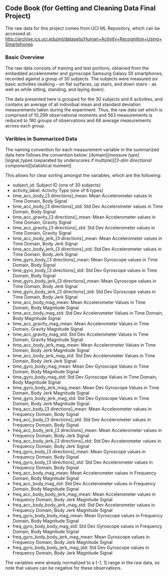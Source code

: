 
## Code Book (for Getting and Cleaning Data Final Project)

The raw data for this project comes from UCI ML Repository, which can be accessed at: http://archive.ics.uci.edu/ml/datasets/Human+Activity+Recognition+Using+Smartphones

### Basic Overview

The raw data consists of training and test portions, obtained from the embedded accelerometer and gyroscope Samsung Galaxy SII smartphones, recorded against a group of 30 subjects. The subjects were measured six basic activities (walking - on flat surfaces, up stairs, and down stairs - as well as while sitting, standing, and laying down).

The data presented here is grouped for the 30 subjects and 6 activities, and contains an average of all individual mean and standard deviation measurements taken during the experiment. Thus, the raw data set which is comprised of 10,299 observational moments and 563 measurements is reduced to 180 groups of observations and 68 average measurements across each group.

### Varibles in Summarized Data

The naming convention for each measurement variable in the summarized data here follows the convention below:
  [domain]_[measure type]_[signal_types (separated by underscores if multiple)]_[3-dim directional component]_[statistical moment]
  
This allows for clear sorting amongst the variables, which are the following:
* subject_id:                                 Subject ID (one of 30 subjects)
* activity_label:                             Activity Type (one of 6 types)
* time_acc_body_[3 directions]_mean:          Mean Accelerometer values in Time Domain, Body Signal
* time_acc_body_[3 directions]_std:           Std Dev Accelerometer values in Time Domain, Body Signal
* time_acc_gravity_[3 directions]_mean:       Mean Accelerometer values in Time Domain, Gravity Signal
* time_acc_gravity_[3 directions]_std:        Std Dev Accelerometer values in Time Domain, Gravity Signal
* time_acc_body_jerk_[3 directions]_mean:     Mean Accelerometer values in Time Domain, Body Jerk Signal
* time_acc_body_jerk_[3 directions]_std:      Std Dev Accelerometer values in Time Domain, Body Jerk Signal
* time_gyro_body_[3 directions]_mean:         Mean Gyroscope values in Time Domain, Body Signal
* time_gyro_body_[3 directions]_std:          Std Dev Gyroscope values in Time Domain, Body Signal
* time_gyro_body_jerk_[3 directions]_mean:    Mean Gyroscope values in Time Domain, Body Jerk Signal
* time_gyro_body_jerk_[3 directions]_std:     Std Dev Gyroscope values in Time Domain, Body Jerk Signal
* time_acc_body_mag_mean:                     Mean Accelerometer Values in Time Domain, Body Magnitude Signal
* time_acc_body_mag_std:                      Std Dev Accelerometer Values in Time Domain, Body Magnitude Signal
* time_acc_gravity_mag_mean:                  Mean Accelerometer Values in Time Domain, Gravity Magnitude Signal
* time_acc_gravity_mag_std:                   Std Dev Accelerometer Values in Time Domain, Gravity Magnitude Signal
* time_acc_body_jerk_mag_mean:                Mean Accelerometer Values in Time Domain, Body Jerk Magnitude Signal
* time_acc_body_jerk_mag_std:                 Std Dev Accelerometer Values in Time Domain, Body Jerk Jerk Signal
* time_gyro_body_mag_mean:                    Mean Dev Gyroscope Values in Time Domain, Body Magnitude Signal
* time_gyro_body_mag_std:                     Std Dev Gyroscope Values in Time Domain, Body Magnitude Signal
* time_gyro_body_jerk_mag_mean:               Mean Dev Gyroscope Values in Time Domain, Body Jerk Magnitude Signal
* time_gyro_body_jerk_mag_std:                Std Dev Gyroscope Values in Time Domain, Body Jerk Magnitude Signal
* freq_acc_body_[3 directions]_mean:          Mean Accelerometer values in Frequency Domain, Body Signal
* freq_acc_body_[3 directions]_std:           Std Dev Accelerometer values in Frequency Domain, Body Signal
* freq_acc_body_jerk_[3 directions]_mean:     Mean Accelerometer values in Frequency Domain, Body Jerk Signal
* freq_acc_body_jerk_[3 directions]_std:      Std Dev Accelerometer values in Frequency Domain, Body Jerk Signal
* freq_gyro_body_[3 directions]_mean:         Mean Gyroscope values in Frequency Domain, Body Signal
* freq_gyro_body_[3 directions]_std:          Std Dev Accelerometer values in Frequency Domain, Body Signal
* freq_acc_body_mag_mean:                     Mean Accelerometer values in Frequency Domain, Body Magnitude Signal
* freq_acc_body_mag_std:                      Std Dev Accelerometer values in Frequency Domain, Body Magnitude Signal
* freq_acc_body_body_jerk_mag_mean:           Mean Accelerometer values in Frequency Domain, Body Jerk Magnitude Signal
* freq_acc_body_body_jerk_mag_std:            Std Dev Accelerometer values in Frequency Domain, Body Jerk Magnitude Signal
* freq_gyro_body_body_mag_mean:               Mean Gyroscope values in Frequency Domain, Body Magnitude Signal
* freq_gyro_body_body_mag_std:                Std Dev Gyroscope values in Frequency Domain, Body Magnitude Signal
* freq_gyro_body_body_jerk_mag_mean:          Mean Gyroscope values in Frequency Domain, Body Jerk Magnitude Signal
* freq_gyro_body_body_jerk_mag_std:           Std Dev Gyroscope values in Frequency Domain, Body Jerk Magnitude Signal
 
The variables were already normalized to a [-1, 1] range in the raw data, so note that values can be negative for these observations.
